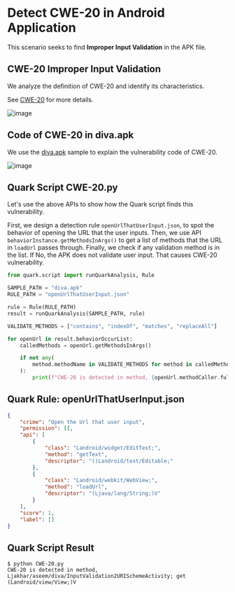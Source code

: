 # Detect CWE-20 in Android Application


This scenario seeks to find **Improper Input Validation** in the APK
file.

## CWE-20 Improper Input Validation

We analyze the definition of CWE-20 and identify its characteristics.

See [CWE-20](https://cwe.mitre.org/data/definitions/20.html) for more
details.

![image](https://imgur.com/21CzFUq.jpg)

## Code of CWE-20 in diva.apk

We use the [diva.apk](https://github.com/payatu/diva-android) sample to
explain the vulnerability code of CWE-20.

![image](https://imgur.com/kRIuEHd.jpg)

## Quark Script CWE-20.py

Let's use the above APIs to show how the Quark script finds this
vulnerability.

First, we design a detection rule `openUrlThatUserInput.json`, to spot
the behavior of opening the URL that the user inputs. Then, we use API
`behaviorInstance.getMethodsInArgs()` to get a list of methods that the
URL in `loadUrl` passes through. Finally, we check if any validation
method is in the list. If No, the APK does not validate user input. That
causes CWE-20 vulnerability.

``` python
from quark.script import runQuarkAnalysis, Rule

SAMPLE_PATH = "diva.apk"
RULE_PATH = "openUrlThatUserInput.json"

rule = Rule(RULE_PATH)
result = runQuarkAnalysis(SAMPLE_PATH, rule)

VALIDATE_METHODS = ["contains", "indexOf", "matches", "replaceAll"]

for openUrl in result.behaviorOccurList:
    calledMethods = openUrl.getMethodsInArgs()

    if not any(
        method.methodName in VALIDATE_METHODS for method in calledMethods
    ):
        print(f"CWE-20 is detected in method, {openUrl.methodCaller.fullName}")
```

## Quark Rule: openUrlThatUserInput.json

``` json
{
    "crime": "Open the Url that user input",
    "permission": [],
    "api": [
        {
            "class": "Landroid/widget/EditText;",
            "method": "getText",
            "descriptor": "()Landroid/text/Editable;"
        },
        {
            "class": "Landroid/webkit/WebView;",
            "method": "loadUrl",
            "descriptor": "(Ljava/lang/String;)V"
        }
    ],
    "score": 1,
    "label": []
}
```

## Quark Script Result

``` TEXT
$ python CWE-20.py
CWE-20 is detected in method, Ljakhar/aseem/diva/InputValidation2URISchemeActivity; get (Landroid/view/View;)V
```
